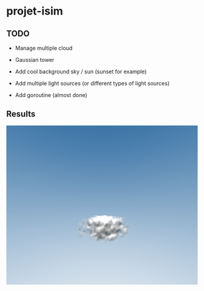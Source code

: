 # projet-isim

## TODO

- Manage multiple cloud

- Gaussian tower

- Add cool background sky / sun (sunset for example)

- Add multiple light sources (or different types of light sources)

- Add goroutine (almost done)

## Results

![plot](cloud_7.png)
